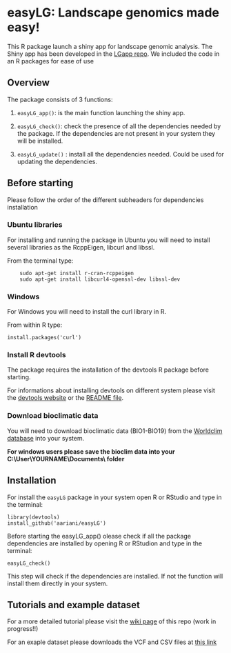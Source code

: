# easyLG: Landscape genomics made easy!

This R package launch a shiny app for landscape genomic analysis.
The Shiny app has been developed in the [LGapp repo](https://github.com/aariani/LGapp). We included the code in an R packages for ease of use

## Overview

The package consists of 3 functions:

1. `easyLG_app()`: is the main function launching the shiny app.

2. `easyLG_check()`: check the presence of all the dependencies needed by the package. If the dependencies are not present in your system they will be installed.

3. `easyLG_update()` : install all the dependencies needed. Could be used for updating the dependencies.

## Before starting

Please follow the order of the different subheaders for dependencies installation

### Ubuntu libraries

For installing and running the package in Ubuntu you will need to install several libraries as the RcppEigen, libcurl and libssl.

From the terminal type:

        sudo apt-get install r-cran-rcppeigen
        sudo apt-get install libcurl4-openssl-dev libssl-dev

### Windows

For Windows you will need to install the curl library in R.

From within R type:

	install.packages('curl')

### Install R devtools

The package requires the installation of the devtools R package before starting.

For informations about installing devtools on different system please visit the [devtools website](https://github.com/hadley/devtools) or the [README file](https://cran.r-project.org/web/packages/devtools/README.html).

### Download bioclimatic data

You will need to download bioclimatic data (BIO1-BIO19) from the [Worldclim database](http://www.worldclim.org/) into your system.

**For windows users please save the bioclim data into your C:\User\YOURNAME\Documents\ folder**

## Installation

For install the `easyLG` package in your system open R or RStudio and type in the terminal:

	library(devtools)
	install_github('aariani/easyLG')

Before starting the easyLG_app() olease check if all the package dependencies are installed by opening R or RStudion and type in the terminal:

	easyLG_check()

This step will check if the dependencies are installed. If not the function will install them directly in your system.

## Tutorials and example dataset

For a more detailed tutorial please visit the [wiki page](https://github.com/aariani/easyLG/wiki) of this repo (work in progress!!)

For an exaple dataset please downloads the VCF and CSV files at [this link](https://github.com/aariani/LGapp/tree/master/data_tutorial)
